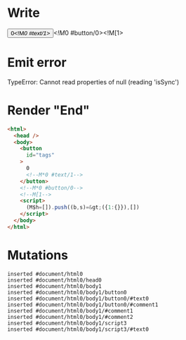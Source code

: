 # Write
  <button id=tags>0<!M*0 #text/1></button><!M*0 #button/0><!M[1><script>(M$h=[]).push((b,s)=>({1:{}}),[])</script>


# Emit error
  TypeError: Cannot read properties of null (reading 'isSync')


# Render "End"
```html
<html>
  <head />
  <body>
    <button
      id="tags"
    >
      0
      <!--M*0 #text/1-->
    </button>
    <!--M*0 #button/0-->
    <!--M[1-->
    <script>
      (M$h=[]).push((b,s)=&gt;({1:{}}),[])
    </script>
  </body>
</html>
```

# Mutations
```
inserted #document/html0
inserted #document/html0/head0
inserted #document/html0/body1
inserted #document/html0/body1/button0
inserted #document/html0/body1/button0/#text0
inserted #document/html0/body1/button0/#comment1
inserted #document/html0/body1/#comment1
inserted #document/html0/body1/#comment2
inserted #document/html0/body1/script3
inserted #document/html0/body1/script3/#text0
```